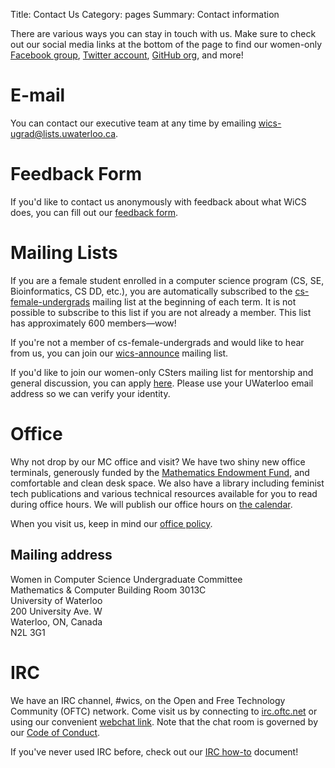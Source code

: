 Title: Contact Us
Category: pages
Summary: Contact information

There are various ways you can stay in touch with us. Make sure to check out
our social media links at the bottom of the page to find our women-only
[Facebook group](https://www.facebook.com/groups/wicsUW), [Twitter
account](https://twitter.com/wicsuw), [GitHub org](https://github.com/wics-uw),
and more!

# E-mail #

You can contact our executive team at any time by emailing
[wics-ugrad@lists.uwaterloo.ca](mailto:wics-ugrad@lists.uwaterloo.ca).

# Feedback Form #

If you'd like to contact us anonymously with feedback about what WiCS does, you
can fill out our [feedback form](http://goo.gl/forms/MbgCnFt2yiEtfawq1).

# Mailing Lists #

If you are a female student enrolled in a computer science program (CS, SE,
Bioinformatics, CS DD, etc.), you are automatically subscribed to the
[cs-female-undergrads](https://lists.uwaterloo.ca/mailman/listinfo/cs-female-undergrads)
mailing list at the beginning of each term. It is not possible to subscribe to
this list if you are not already a member. This list has approximately 600
members&mdash;wow!

If you're not a member of cs-female-undergrads and would like to hear from us,
you can join our
[wics-announce](https://lists.uwaterloo.ca/mailman/listinfo/wics-announce)
mailing list.

If you'd like to join our women-only CSters mailing list for mentorship and
general discussion, you can apply
[here](https://lists.uwaterloo.ca/mailman/listinfo/csters). Please use your
UWaterloo email address so we can verify your identity.

# Office #

Why not drop by our MC office and visit? We have two shiny new office
terminals, generously funded by the [Mathematics Endowment
Fund](http://www.student.math.uwaterloo.ca/~mefcom/), and comfortable and clean
desk space. We also have a library including feminist tech publications and
various technical resources available for you to read during office hours. We
will publish our office hours on [the calendar]({filename}/pages/calendar.md).

When you visit us, keep in mind our [office policy](/office-policy/).

## Mailing address ##

Women in Computer Science Undergraduate Committee  
Mathematics & Computer Building Room 3013C  
University of Waterloo  
200 University Ave. W  
Waterloo, ON, Canada  
N2L 3G1

# IRC #

We have an IRC channel, #wics, on the Open and Free Technology Community (OFTC)
network. Come visit us by connecting to [irc.oftc.net](http://www.oftc.net/) or
using our convenient [webchat link](http://webchat.oftc.net/?channels=wics).
Note that the chat room is governed by our [Code of
Conduct]({filename}/pages/code-of-conduct.md).

If you've never used IRC before, check out our [IRC
how-to]({filename}/pages/irc.md) document!
